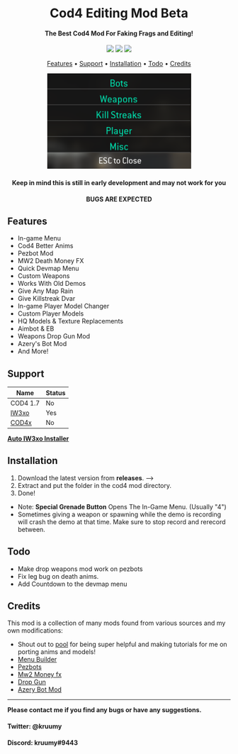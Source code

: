 <h1 align="center">
  <br>
  Cod4 Editing Mod Beta
  <br>
</h1>

<h4 align="center">The Best Cod4 Mod For Faking Frags and Editing</a>!</h4>
<div align="center">
  <a href="https://github.com/kruumy/cod4-editing-mod/releases"><img src="https://img.shields.io/github/v/release/kruumy/cod4-editing-mod?label=Latest%20version&style=flat-square"></a>
  <a href="https://github.com/kruumy/cod4-editing-mod/releases""><img src="https://img.shields.io/github/downloads/kruumy/cod4-editing-mod/total"></a>
  <a href="https://paypal.me/JPauls281"><img src="https://img.shields.io/badge/Donate-Paypal-orange?style=flat-square"></a>
</div>
<p align="center">
  <a href="#features">Features</a> •
  <a href="#support">Support</a> •
  <a href="#installation">Installation</a> •
  <a href="#todo">Todo</a> •
  <a href="#credits">Credits</a>
</p>
<div align="center">
  <a href="https://github.com/kruumy/cod4-editing-mod">
    <img src="preview.png" alt="Preivew" width="325" height="215">
  </a>
</div>
<h4 align="center">Keep in mind this is still in early development and may not work for you</a></h4>
<h4 align="center">BUGS ARE EXPECTED</a></h4>

## Features

* In-game Menu
* Cod4 Better Anims
* Pezbot Mod
* MW2 Death Money FX 
* Quick Devmap Menu
* Custom Weapons
* Works With Old Demos
* Give Any Map Rain
* Give Killstreak Dvar
* In-game Player Model Changer 
* Custom Player Models
* HQ Models & Texture Replacements
* Aimbot & EB
* Weapons Drop Gun Mod
* Azery's Bot Mod
* And More!

## Support

| Name | Status |
| --- | --- |
| COD4 1.7 | No |
| [IW3xo](https://github.com/xoxor4d/iw3xo-dev) | Yes |
| [COD4x](https://cod4x.me/) | No |

**[Auto IW3xo Installer](https://github.com/kruumy/iw3xo-one-click-installer)**

## Installation

1. Download the latest version from **releases**. -->
2. Extract and put the folder in the cod4 mod directory.
3. Done!

* Note: **Special Grenade Button** Opens The In-Game Menu. (Usually "4")
* Sometimes giving a weapon or spawning while the demo is recording will crash the demo at that time. Make sure to stop record and rerecord between.

## Todo

* Make drop weapons mod work on pezbots
* Fix leg bug on death anims.
* Add Countdown to the devmap menu

## Credits

This mod is a collection of many mods found from various sources and my own modifications:

- Shout out to [pool](https://twitter.com/imopool718?s=21&t=q9WWY5n9WnWUmxNF_LifiQ) for being super helpful and making tutorials for me on porting anims and models!
- [Menu Builder](https://sheepwizard.github.io/COD4-MENU-BUILDER/)
- [Pezbots](https://www.moddb.com/mods/pezbot/news/pezbot-source-code-released)
- [Mw2 Money fx](https://trgcod4mw.3dn.ru/load/load_call_of_duty_4_modding/modeli_oruzhija/money_fx_mw2/3-1-0-303)
- [Drop Gun](https://twitter.com/st4rkerr/status/1294186553443520515?s=21)
- [Azery Bot Mod](https://azsry.com/iw3)

---

**Please contact me if you find any bugs or have any suggestions.**
#### Twitter: @kruumy
#### Discord: kruumy#9443


